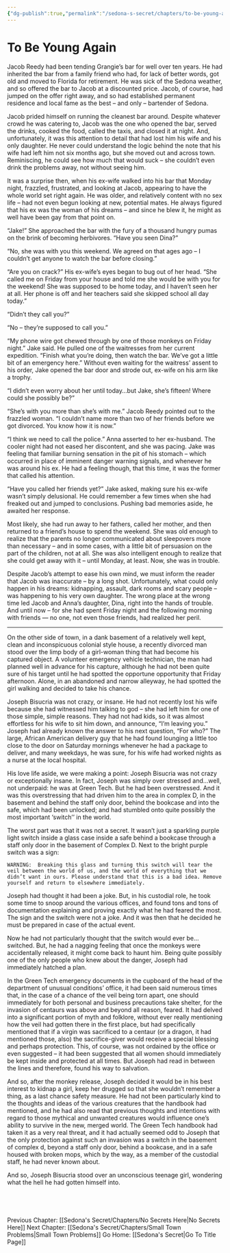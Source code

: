 ```yaml
---
{"dg-publish":true,"permalink":"/sedona-s-secret/chapters/to-be-young-again/"}
---
```


# To Be Young Again

Jacob Reedy had been tending Grangie’s bar for well over ten years. He had inherited the bar from a family friend who had, for lack of better words, got old and moved to Florida for retirement. He was sick of the Sedona weather, and so offered the bar to Jacob at a discounted price. Jacob, of course, had jumped on the offer right away, and so had established permanent residence and local fame as the best – and only – bartender of Sedona.

Jacob prided himself on running the cleanest bar around. Despite whatever crowd he was catering to, Jacob was the one who opened the bar, served the drinks, cooked the food, called the taxis, and closed it at night. And, unfortunately, it was this attention to detail that had lost him his wife and his only daughter. He never could understand the logic behind the note that his wife had left him not six months ago, but she moved out and across town. Reminiscing, he could see how much that would suck – she couldn’t even drink the problems away, not without seeing him. 

It was a surprise then, when his ex-wife walked into his bar that Monday night, frazzled, frustrated, and looking at Jacob, appearing to have the whole world set right again. He was older, and relatively content with no sex life – had not even begun looking at new, potential mates. He always figured that his ex was the woman of his dreams – and since he blew it, he might as well have been gay from that point on.

“Jake!” She approached the bar with the fury of a thousand hungry pumas on the brink of becoming herbivores. “Have you seen Dina?”

“No, she was with you this weekend. We agreed on that ages ago – I couldn’t get anyone to watch the bar before closing.”

“Are you on crack?” His ex-wife’s eyes began to bug out of her head. “She called me on Friday from your house and told me she would be with you for the weekend! She was supposed to be home today, and I haven’t seen her at all. Her phone is off and her teachers said she skipped school all day today.”

“Didn’t they call you?”

“No – they’re supposed to call you.”

“My phone wire got chewed through by one of those monkeys on Friday night.” Jake said. He pulled one of the waitresses from her current expedition. “Finish what you’re doing, then watch the bar. We’ve got a little bit of an emergency here.” Without even waiting for the waitress’ assent to his order, Jake opened the bar door and strode out, ex-wife on his arm like a trophy.

“I didn’t even worry about her until today…but Jake, she’s fifteen! Where could she possibly be?”

“She’s with you more than she’s with me.” Jacob Reedy pointed out to the frazzled woman. “I couldn’t name more than two of her friends before we got divorced. You know how it is now.”

“I think we need to call the police.” Anna asserted to her ex-husband. The cooler night had not eased her discontent, and she was pacing. Jake was feeling that familiar burning sensation in the pit of his stomach – which occurred in place of imminent danger warning signals, and whenever he was around his ex. He had a feeling though, that this time, it was the former that called his attention.

“Have you called her friends yet?” Jake asked, making sure his ex-wife wasn’t simply delusional. He could remember a few times when she had freaked out and jumped to conclusions. Pushing bad memories aside, he awaited her response.

Most likely, she had run away to her fathers, called her mother, and then returned to a friend’s house to spend the weekend. She was old enough to realize that the parents no longer communicated about sleepovers more than necessary – and in some cases, with a little bit of persuasion on the part of the children, not at all. She was also intelligent enough to realize that she could get away with it – until Monday, at least. Now, she was in trouble.

Despite Jacob’s attempt to ease his own mind, we must inform the reader that Jacob was inaccurate – by a long shot. Unfortunately, what could only happen in his dreams: kidnapping, assault, dark rooms and scary people – was happening to his very own daughter. The wrong place at the wrong time led Jacob and Anna’s daughter, Dina, right into the hands of trouble. And until now – for she had spent Friday night and the following morning with friends –– no one, not even those friends, had realized her peril.

---  

On the other side of town, in a dank basement of a relatively well kept, clean and inconspicuous colonial style house, a recently divorced man stood over the limp body of a girl-woman thing that had become his captured object. A volunteer emergency vehicle technician, the man had planned well in advance for his capture, although he had not been quite sure of his target until he had spotted the opportune opportunity that Friday afternoon. Alone, in an abandoned and narrow alleyway, he had spotted the girl walking and decided to take his chance.

Joseph Bisucria was not crazy, or insane. He had not recently lost his wife because she had witnessed him talking to god – she had left him for one of those simple, simple reasons. They had not had kids, so it was almost effortless for his wife to sit him down, and announce, “I’m leaving you.” Joseph had already known the answer to his next question, “For who?” The large, African American delivery guy that he had found lounging a little too close to the door on Saturday mornings whenever he had a package to deliver, and many weekdays, he was sure, for his wife had worked nights as a nurse at the local hospital.

His love life aside, we were making a point: Joseph Bisucria was not crazy or exceptionally insane. In fact, Joseph was simply over stressed and…well, not underpaid: he was at Green Tech. But he had been overstressed. And it was this overstressing that had driven him to the area in complex D, in the basement and behind the staff only door, behind the bookcase and into the safe, which had been unlocked; and had stumbled onto quite possibly the most important ‘switch’’ in the world.

The worst part was that it was not a secret. It wasn’t just a sparkling purple light switch inside a glass case inside a safe behind a bookcase through a staff only door in the basement of Complex D. Next to the bright purple switch was a sign:

	WARNING:  Breaking this glass and turning this switch will tear the veil between the world of us, and the world of everything that we didn’t want in ours. Please understand that this is a bad idea. Remove yourself and return to elsewhere immediately.

Joseph had thought it had been a joke. But, in his custodial role, he took some time to snoop around the various offices, and found tons and tons of documentation explaining and proving exactly what he had feared the most. The sign and the switch were not a joke. And it was then that he decided he must be prepared in case of the actual event.

Now he had not particularly thought that the switch would ever be…switched. But, he had a nagging feeling that once the monkeys were accidentally released, it might come back to haunt him. Being quite possibly one of the only people who knew about the danger, Joseph had immediately hatched a plan.

In the Green Tech emergency documents in the cupboard of the head of the department of unusual conditions’ office, it had been said numerous times that, in the case of a chance of the veil being torn apart, one should immediately for both personal and business precautions take shelter, for the invasion of centaurs was above and beyond all reason, feared. It had delved into a significant portion of myth and folklore, without ever really mentioning how the veil had gotten there in the first place, but had specifically mentioned that if a virgin was sacrificed to a centaur (or a dragon, it had mentioned those, also) the sacrifice-giver would receive a special blessing and perhaps protection. This, of course, was not ordained by the office or even suggested – it had been suggested that all women should immediately be kept inside and protected at all times. But Joseph had read in between the lines and therefore, found his way to salvation.

And so, after the monkey release, Joseph decided it would be in his best interest to kidnap a girl, keep her drugged so that she wouldn’t remember a thing, as a last chance safety measure. He had not been particularly kind to the thoughts and ideas of the various creatures that the handbook had mentioned, and he had also read that previous thoughts and intentions with regard to those mythical and unwanted creatures would influence one’s ability to survive in the new, merged world. The Green Tech handbook had taken it as a very real threat, and it had actually seemed odd to Joseph that the only protection against such an invasion was a switch in the basement of complex d, beyond a staff only door, behind a bookcase, and in a safe housed with broken mops, which by the way, as a member of the custodial staff, he had never known about.

And so, Joseph Bisucria stood over an unconscious teenage girl, wondering what the hell he had gotten himself into.


  
---
Previous Chapter: [[Sedona's Secret/Chapters/No Secrets Here\|No Secrets Here]]
Next Chapter: [[Sedona's Secret/Chapters/Small Town Problems\|Small Town Problems]]
Go Home: [[Sedona's Secret\|Go To Title Page]]
  


